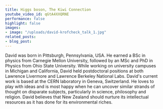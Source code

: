 ```yaml
---
title: Higgs boson, The Kiwi Connection
youtube_video_id: qGtA4XXQRNE
performance: false
highlight: false
images:
- image: "/uploads/david-krofcheck_talk_1.jpg"
related_posts:
- blog_post: 
---
```


David was born in Pittsburgh, Pennsylvania, USA. He earned a BSc in physics from Carnegie Mellon University, followed by an MSc and PhD in Physics from Ohio State University. While working on university campuses in Michigan and California, David held postdoctoral positions at both Lawrence Livermore and Lawrence Berkeley National Labs. David's current work is based at the CERN laboratory in Geneva, Switzerland. He loves to play with ideas and is most happy when he can uncover similar strands of thought on disparate subjects, particularly in science, philosophy and religion. David believes that New Zealand should nurture its intellectual resources as it has done for its environmental riches.